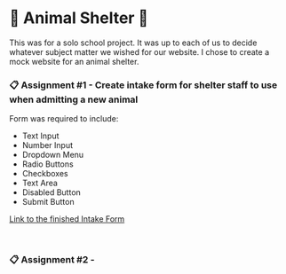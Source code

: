 # 🐾 Animal Shelter 🐾

This was for a solo school project.  It was up to each of us to decide whatever subject matter we wished for our website.  I chose to create a mock website for an animal shelter.

### 📋 Assignment #1 - Create intake form for shelter staff to use when admitting a new animal

Form was required to include:

* Text Input
* Number Input
* Dropdown Menu
* Radio Buttons
* Checkboxes
* Text Area
* Disabled Button
* Submit Button

[Link to the finished Intake Form](#)

<br>

### 📋 Assignment #2 -

